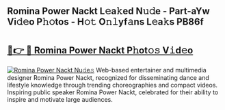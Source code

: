 ## Romina Power Nackt L𝚎a𝚔ed N𝚞𝚍e - Part-aYw Vi𝚍𝚎o P𝚑𝚘tos - H𝚘𝚝 O𝚗𝚕yf𝚊ns L𝚎a𝚔s PB86f

# <h2><a href="http://kfaya0b.oniu.top/?m=Romina+Power+Nackt">🔗👉 🔴 Romina Power Nackt P𝚑ot𝚘𝚜 V𝚒d𝚎o</a></h2>

[![Romina Power Nackt Nu𝚍e𝚜](https://i.imgur.com/0qMVB7G.gif)](http://kfaya0b.oniu.top/?m=Romina+Power+Nackt)
Web-based entertainer and multimedia designer Romina Power Nackt, recognized for disseminating dance and lifestyle knowledge through trending choreographies and compact videos. Inspiring public speaker Romina Power Nackt, celebrated for their ability to inspire and motivate large audiences.  
